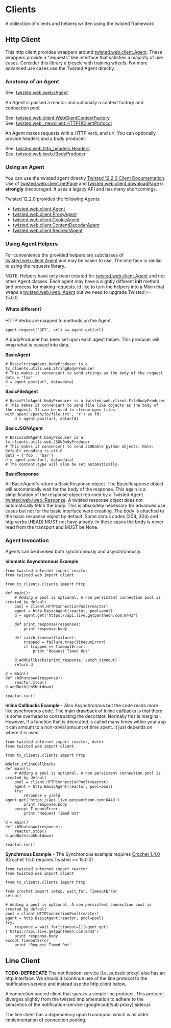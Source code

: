 # Clients
A collection of clients and helpers written using the twisted framework

## Http Client
This http client provides wrappers around [twisted.web.client.Agent][]. These wrappers provide a "requests" like interface that satisfies a majority of use cases. Consider this library a bicycle with training wheels. For more advanced use cases use the Twisted Agent directly.

### Anatomy of an Agent
See: [twisted.web.iweb.IAgent][]  

An Agent is passed a reactor and optionally a context factory and connection pool. 

See: [twisted.web.client.WebClientContextFactory][]  
See: [twisted.web._newclient.HTTP11ClientProtocol][] 

An Agent makes requests with a HTTP verb, and url. You can optionally provide headers and a body producer. 

See: [twisted.web.http_headers.Headers][]  
See: [twisted.web.iweb.IBodyProducer][] 

### Using an Agent
You can use the twisted agent directly [Twisted 12.2.0 Client Documentation][].
Use of [twisted.web.client.getPage][] and [twisted.web.client.downloadPage][] is __strongly__ discouraged. It uses a legacy API and has many shortcomings.

Twisted 12.2.0 provides the following Agents

* [twisted.web.client.Agent][]
* [twisted.web.client.ProxyAgent][]
* [twisted.web.client.CookieAgent][]
* [twisted.web.client.ContentDecoderAgent][]
* [twisted.web.client.RedirectAgent][]

### Using Agent Helpers
For convenience the provided helpers are subclasses of [twisted.web.client.Agent][] and may be easier to use. The interface is similar to using the requests library.

NOTE: Helpers have only been created for [twisted.web.client.Agent][] and not other Agent classes. Each agent may have a slightly different __init__ method and process for making requests. Id like to turn the helpers into a Mixin that wraps a [twisted.web.iweb.IAgent][] but we need to upgrade Twisted >= 15.0.0.

#### Whats different?
HTTP Verbs are mapped to methods on the Agent.

    agent.request('GET', url) == agent.get(url)

A bodyProducer has been set upon each agent helper. This producer will wrap what is passed into data.

__BasicAgent__

    # BasicStringAgent.bodyProducer is a tx_clients.utils.web.StringBodyProducer
    # This makes it convenient to send strings as the body of the request
    data = 'foo'
    d = agent.post(url, data=data)

__BasicFileAgent__

    # BasicFileAgent.bodyProducer is a twisted.web.client.FileBodyProducer
    # This makes it convenient to send file like objects as the body of the request. It can be used to stream open files.
    with open('/path/to/file.txt', 'r') as fd:
        d = agent.post(url, data=fd)

__BasicJSONAgent__

    # BasicJSONAgent.bodyProducer is a tx_clients.utils.web.JSONBodyProducer
    # This makes it convenient to send JSONable python objects. Note: Default encoding is utf-8
    data = {'foo': 'bar'}
    d = agent.post(url, data=data)
    # The content-type will also be set automatically.

__BasicResponse__

All BasicAgent's return a BasicResponse object. The BasicResponse object will automatically wait for the body of the response. This again is a simplification of the response object returned by a Twisted Agent [twisted.web.iweb.IResponse][]. A twisted response object does not automatically fetch the body. This is absolutely necessary for advanced use cases but not for the basic interface were creating. The body is attached to the basic response object by default. Some status codes (204, 304) and http verbs (HEAD) MUST not have a body. In these cases the body is never read from the transport and MUST be None.

### Agent Invocation
Agents can be invoked both synchronously and asynchronously.

__Idiomatic Asynchronous Example__

    from twisted.internet import reactor
    from twisted.web import client

    from tx_clients.clients import http

    def main():
        # Adding a pool is optional. A non persistent connection pool is created by default
        pool = client.HTTPConnectionPool(reactor)
        agent = http.BasicAgent(reactor, pool=pool)
        d = agent.get('https://api.live.getpantheon.com:8443')

        def print_response(response):
            print response.body

        def catch_timeout(failure):
            trapped = failure.trap(TimeoutError)
            if trapped == TimeoutError:
                print 'Request Timed Out'

        d.addCallbacks(print_response, catch_timeout)
        return d

    d = main()
    def cbShutdown(response):
        reactor.stop()
    d.addBoth(cbShutdown)

    reactor.run()

__Inline Callbacks Example__ - Also Asynchronous but the code reads more like synchronous code.
The main drawback of inline callbacks is that there is some overhead to constructing the decorator. Normally this is marginal. However, if a function that is decorated is called many times within your app it can amount to a non-trivial amount of time spent. It just depends on where it is used.

    from twisted.internet import reactor, defer
    from twisted.web import client

    from tx_clients.clients import http

    @defer.inlineCallbacks
    def main():
        # Adding a pool is optional. A non persistent connection pool is created by default
        pool = client.HTTPConnectionPool(reactor)
        agent = http.BasicAgent(reactor, pool=pool)
        try:
            response = yield agent.get('https://api.live.getpantheon.com:8443')
            print response.body
        except TimeoutError:
            print 'Request Timed Out'

    d = main()
    def cbShutdown(response):
        reactor.stop()
    d.addBoth(cbShutdown)

    reactor.run()

__Synchrnous Example__ - The Synchronous example requires [Crochet 1.4.0][] (Crochet 1.5.0 requires Twisted >= 15.0.0)

    from twisted.internet import reactor
    from twisted.web import client

    from tx_clients.clients import http
    
    from crochet import setup, wait_for, TimeoutError
    setup()

    # Adding a pool is optional. A non persistent connection pool is created by default
    pool = client.HTTPConnectionPool(reactor)
    agent = http.BasicAgent(reactor, pool=pool)
    try:
        response = wait_for(timeout=1)(agent.get)('https://api.live.getpantheon.com:8443')
        print response.body
    except TimeoutError:
        print 'Request Timed Out'

## Line Client
__TODO: DEPRECATE__ The notification-service (i.e. pubsub proxy) also has an http interface. We should discontinue use of the line protocol to the notification-service and instead use the http client below.

A connection pooled client that speaks a simple line protocol. This protocol diverges slightly from the twisted implementation
to adhere to the semantics of the notification-service (google pub/sub proxy) sidecar.

The line client has a dependency upon txconnpool which is an older implementation of connection pooling.


[twisted.web.iweb.IResponse]: https://github.com/twisted/twisted/blob/twisted-12.2.0/twisted/web/iweb.py#L466
[twisted.web.client.Agent]: https://github.com/twisted/twisted/blob/twisted-12.2.0/twisted/web/client.py#L1096
[twisted.web.client.ProxyAgent]: https://github.com/twisted/twisted/blob/twisted-12.2.0/twisted/web/client.py#L1211
[twisted.web.client.CookieAgent]: https://github.com/twisted/twisted/blob/twisted-12.2.0/twisted/web/client.py#L1325
[twisted.web.client.ContentDecoderAgent]: https://github.com/twisted/twisted/blob/twisted-12.2.0/twisted/web/client.py#L1463
[twisted.web.client.RedirectAgent]: https://github.com/twisted/twisted/blob/twisted-12.2.0/twisted/web/client.py#L1526
[twisted.web._newclient.HTTP11ClientProtocol]: https://github.com/twisted/twisted/blob/twisted-12.2.0/twisted/web/_newclient.py#L1190
[twisted.web.iweb.IAgent]: https://github.com/twisted/twisted/blob/twisted-16.2.0/twisted/web/iweb.py#L633
[Twisted 12.2.0 Client Documentation]: https://twistedmatrix.com/documents/12.2.0/web/howto/client.html
[twisted.web.iweb.IBodyProducer]: https://github.com/twisted/twisted/blob/twisted-12.2.0/twisted/web/iweb.py#L633
[twisted.web.client.WebClientContextFactory]: https://github.com/twisted/twisted/blob/twisted-12.2.0/twisted/web/client.py#L664
[twisted.web.client.getPage]: https://github.com/twisted/twisted/blob/twisted-12.2.0/twisted/web/client.py#L611
[twisted.web.client.downloadPage]: https://github.com/twisted/twisted/blob/twisted-12.2.0/twisted/web/client.py#L627
[Crochet 1.4.0]: https://github.com/itamarst/crochet/tree/1.4.0
[twisted.web.http_headers.Headers]: https://github.com/twisted/twisted/blob/twisted-12.3.0/twisted/web/http_headers.py#L105
